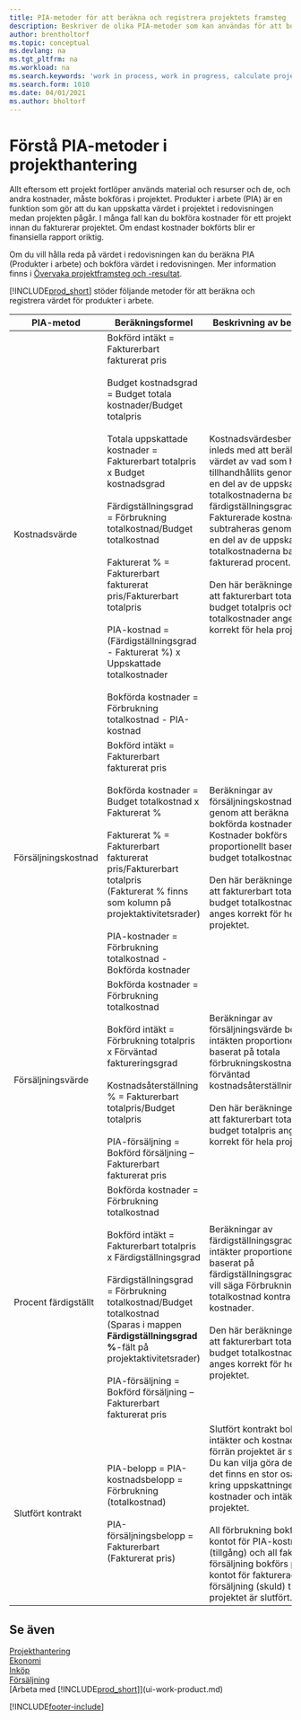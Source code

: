 ```yaml
---
title: PIA-metoder för att beräkna och registrera projektets framsteg
description: Beskriver de olika PIA-metoder som kan användas för att bokföra och övervaka ekonomisk information för pågående projekt som är produkter i arbete.
author: brentholtorf
ms.topic: conceptual
ms.devlang: na
ms.tgt_pltfrm: na
ms.workload: na
ms.search.keywords: 'work in process, work in progress, calculate project WIP'
ms.search.form: 1010
ms.date: 04/01/2021
ms.author: bholtorf
---
```

# <a name="understanding-wip-methods-in-project-management"></a>Förstå PIA-metoder i projekthantering

Allt eftersom ett projekt fortlöper används material och resurser och de, och andra kostnader, måste bokföras i projektet. Produkter i arbete (PIA) är en funktion som gör att du kan uppskatta värdet i projektet i redovisningen medan projekten pågår. I många fall kan du bokföra kostnader för ett projekt innan du fakturerar projektet. Om endast kostnader bokförts blir er finansiella rapport oriktig.

Om du vill hålla reda på värdet i redovisningen kan du beräkna PIA (Produkter i arbete) och bokföra värdet i redovisningen. Mer information finns i [Övervaka projektframsteg och -resultat](projects-how-monitor-progress-performance.md).

[!INCLUDE[prod_short](includes/prod_short.md)] stöder följande metoder för att beräkna och registrera värdet för produkter i arbete.

| PIA-metod | Beräkningsformel | Beskrivning av beräkning |
| --- | --- | --- |
| Kostnadsvärde |Bokförd intäkt = Fakturerbart fakturerat pris <br /><br />Budget kostnadsgrad = Budget totala kostnader/Budget totalpris <br /><br />Totala uppskattade kostnader = Fakturerbart totalpris x Budget kostnadsgrad <br /><br />Färdigställningsgrad = Förbrukning totalkostnad/Budget totalkostnad <br /><br />Fakturerat % = Fakturerbart fakturerat pris/Fakturerbart totalpris <br /><br />PIA-kostnad = (Färdigställningsgrad - Fakturerat %) x Uppskattade totalkostnader <br /><br />Bokförda kostnader = Förbrukning totalkostnad - PIA-kostnad|Kostnadsvärdesberäkningar inleds med att beräkna värdet av vad som har tillhandhållits genom att ta en del av de uppskattade totalkostnaderna baserat på färdigställningsgrad. Fakturerade kostnader subtraheras genom att ta en del av de uppskattade totalkostnaderna baserat på fakturerad procent.<br /><br />Den här beräkningen kräver att fakturerbart totalpris, budget totalpris och budget totalkostnader anges korrekt för hela projektet. |
| Försäljningskostnad |Bokförd intäkt = Fakturerbart fakturerat pris<br /><br /> Bokförda kostnader = Budget totalkostnad x Fakturerat %<br /><br /> Fakturerat % = Fakturerbart fakturerat pris/Fakturerbart totalpris<br /> (Fakturerat % finns som kolumn på projektaktivitetsrader)<br /><br /> PIA-kostnader = Förbrukning totalkostnad - Bokförda kostnader |Beräkningar av försäljningskostnader inleds genom att beräkna bokförda kostnader. Kostnader bokförs proportionellt baserat på budget totalkostnader.<br /><br /> Den här beräkningen kräver att fakturerbart totalpris och budget totalkostnader anges korrekt för hela projektet. |
| Försäljningsvärde |Bokförda kostnader = Förbrukning totalkostnad<br /><br /> Bokförd intäkt = Förbrukning totalpris x Förväntad faktureringsgrad<br /><br /> Kostnadsåterställning % = Fakturerbart totalpris/Budget totalpris<br /><br /> PIA-försäljning = Bokförd försäljning – Fakturerbart fakturerat pris |Beräkningar av försäljningsvärde bokför intäkten proportionellt baserat på totala förbrukningskostnader och förväntad kostnadsåterställningsgrad.<br /><br /> Den här beräkningen kräver att fakturerbart totalpris och budget totalpris anges korrekt för hela projektet. |
| Procent färdigställt |Bokförda kostnader = Förbrukning totalkostnad<br /><br /> Bokförd intäkt = Fakturerbart totalpris x Färdigställningsgrad<br /><br /> Färdigställningsgrad = Förbrukning totalkostnad/Budget totalkostnad<br /> (Sparas i mappen **Färdigställningsgrad %**-fält på projektaktivitetsrader)<br /><br /> PIA-försäljning = Bokförd försäljning – Fakturerbart fakturerat pris |Beräkningar av färdigställningsgrad bokför intäkter proportionellt baserat på färdigställningsgraden, det vill säga Förbrukning totalkostnad kontra budget kostnader.<br /><br /> Den här beräkningen kräver att fakturerbart totalpris och budget totalkostnader anges korrekt för hela projektet. |
| Slutfört kontrakt |PIA-belopp = PIA-kostnadsbelopp = Förbrukning (totalkostnad)<br /><br /> PIA-försäljningsbelopp = Fakturerbart (Fakturerat pris) |Slutfört kontrakt bokför inte intäkter och kostnader förrän projektet är slutfört. Du kan vilja göra detta när det finns en stor osäkerhet kring uppskattningen av kostnader och intäkter för projektet.<br /><br /> All förbrukning bokförs på kontot för PIA-kostnader (tillgång) och all fakturerad försäljning bokförs på kontot för fakturerad PIA-försäljning (skuld) tills projektet är slutfört. |

## <a name="see-also"></a>Se även

[Projekthantering](projects-manage-projects.md)  
[Ekonomi](finance.md)  
[Inköp](purchasing-manage-purchasing.md)  
[Försäljning](sales-manage-sales.md)  
[Arbeta med [!INCLUDE[prod_short](includes/prod_short.md)]](ui-work-product.md)  


[!INCLUDE[footer-include](includes/footer-banner.md)]
